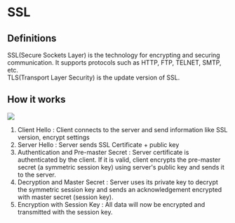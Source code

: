 # SSL

## Definitions

SSL(Secure Sockets Layer) is the technology for encrypting and securing communication. It supports protocols such as HTTP, FTP, TELNET, SMTP, etc.  
TLS(Transport Layer Security) is the update version of SSL.

## How it works

![](https://www.entrust.com/-/media/entrust/resources/product-support/certificate-solutions/1258x489_how-ssl-certificates-work.jpg?la=en&hash=21C4AB8CF8CE8F9DAD70C19DC903DCB7)

1. Client Hello : Client connects to the server and send information like SSL version, encrypt settings
2. Server Hello : Server sends SSL Certificate + public key
3. Authentication and Pre-master Secret : Server certificate is authenticated by the client.
   If it is valid, client encrypts the pre-master secret (a symmetric session key) using server's public key and sends it to the server.
4. Decryption and Master Secret : Server uses its private key to decrypt the symmetric session key and sends an acknowledgement encrypted with master secret (session key).
5. Encryption with Session Key : All data will now be encrypted and transmitted with the session key.
